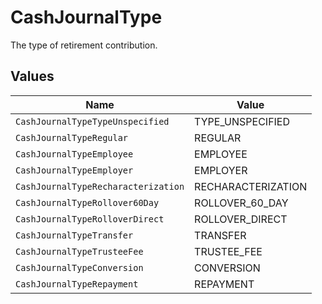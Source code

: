 # CashJournalType

The type of retirement contribution.


## Values

| Name                                | Value                               |
| ----------------------------------- | ----------------------------------- |
| `CashJournalTypeTypeUnspecified`    | TYPE_UNSPECIFIED                    |
| `CashJournalTypeRegular`            | REGULAR                             |
| `CashJournalTypeEmployee`           | EMPLOYEE                            |
| `CashJournalTypeEmployer`           | EMPLOYER                            |
| `CashJournalTypeRecharacterization` | RECHARACTERIZATION                  |
| `CashJournalTypeRollover60Day`      | ROLLOVER_60_DAY                     |
| `CashJournalTypeRolloverDirect`     | ROLLOVER_DIRECT                     |
| `CashJournalTypeTransfer`           | TRANSFER                            |
| `CashJournalTypeTrusteeFee`         | TRUSTEE_FEE                         |
| `CashJournalTypeConversion`         | CONVERSION                          |
| `CashJournalTypeRepayment`          | REPAYMENT                           |